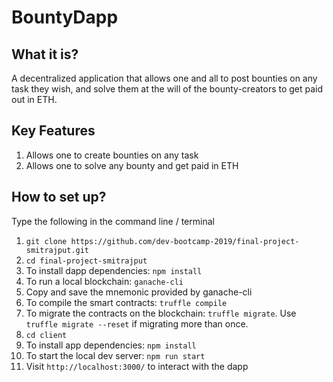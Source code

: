 # BountyDapp

## What it is?

A decentralized application that allows one and all to post bounties on any task they wish, and solve them at the will of the bounty-creators to get paid out in ETH.

## Key Features

1. Allows one to create bounties on any task
2. Allows one to solve any bounty and get paid in ETH

## How to set up?

Type the following in the command line / terminal

1. `git clone https://github.com/dev-bootcamp-2019/final-project-smitrajput.git`
2. `cd final-project-smitrajput`
3. To install dapp dependencies: `npm install`
4. To run a local blockchain: `ganache-cli`
5. Copy and save the mnemonic provided by ganache-cli
6. To compile the smart contracts: `truffle compile`
7. To migrate the contracts on the blockchain: `truffle migrate`. Use `truffle migrate --reset` if migrating more than once.
8. `cd client`
9. To install app dependencies: `npm install`
10. To start the local dev server: `npm run start`
11. Visit `http://localhost:3000/` to interact with the dapp
